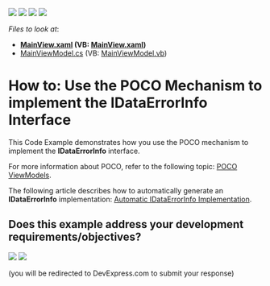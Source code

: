 <!-- default badges list -->
![](https://img.shields.io/endpoint?url=https://codecentral.devexpress.com/api/v1/VersionRange/128658420/14.2.7%2B)
[![](https://img.shields.io/badge/Open_in_DevExpress_Support_Center-FF7200?style=flat-square&logo=DevExpress&logoColor=white)](https://supportcenter.devexpress.com/ticket/details/E5151)
[![](https://img.shields.io/badge/📖_How_to_use_DevExpress_Examples-e9f6fc?style=flat-square)](https://docs.devexpress.com/GeneralInformation/403183)
[![](https://img.shields.io/badge/💬_Leave_Feedback-feecdd?style=flat-square)](#does-this-example-address-your-development-requirementsobjectives)
<!-- default badges end -->
<!-- default file list -->
*Files to look at*:

* **[MainView.xaml](./CS/View/MainView.xaml) (VB: [MainView.xaml](./VB/View/MainView.xaml))**
* [MainViewModel.cs](./CS/ViewModel/MainViewModel.cs) (VB: [MainViewModel.vb](./VB/ViewModel/MainViewModel.vb))
<!-- default file list end -->
# How to: Use the POCO Mechanism to implement the IDataErrorInfo Interface


This Code Example demonstrates how you use the POCO mechanism to implement the **IDataErrorInfo** interface.

For more information about POCO, refer to the following topic: [POCO ViewModels](https://docs.devexpress.com/WPF/17352/mvvm-framework/viewmodels/poco-viewmodels).

The following article describes how to automatically generate an **IDataErrorInfo** implementation: [Automatic IDataErrorInfo Implementation](https://docs.devexpress.com/WPF/17352/mvvm-framework/viewmodels/poco-viewmodels#idataerrorinfo).
<!-- feedback -->
## Does this example address your development requirements/objectives?

[<img src="https://www.devexpress.com/support/examples/i/yes-button.svg"/>](https://www.devexpress.com/support/examples/survey.xml?utm_source=github&utm_campaign=wpf-mvvm-framework-use-poco-mechanism-to-implement-idataerrorinfo-interface&~~~was_helpful=yes) [<img src="https://www.devexpress.com/support/examples/i/no-button.svg"/>](https://www.devexpress.com/support/examples/survey.xml?utm_source=github&utm_campaign=wpf-mvvm-framework-use-poco-mechanism-to-implement-idataerrorinfo-interface&~~~was_helpful=no)

(you will be redirected to DevExpress.com to submit your response)
<!-- feedback end -->
